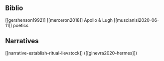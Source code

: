 ## Biblio
[[gershenson1992]]
[[merceron2018]] Apollo & Lugh
[[muscianisi2020-06-11]] poetics


## Narratives
[[narrative-establish-ritual-lievstock]] ([[ginevra2020-hermes]])